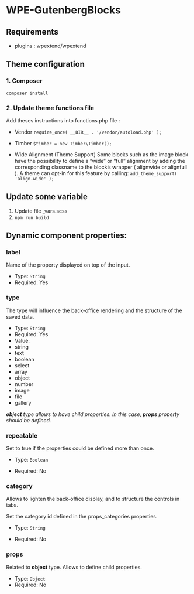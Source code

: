 # WPE-GutenbergBlocks

## Requirements
- plugins : wpextend/wpextend

## Theme configuration
### 1. Composer
```composer install```

### 2. Update theme functions file
Add theses instructions into functions.php file :
- Vendor
```require_once( __DIR__ . '/vendor/autoload.php' );```

- Timber
```$timber = new Timber\Timber();```

- Wide Alignment (Theme Support)
Some blocks such as the image block have the possibility to define a “wide” or “full” alignment by adding the corresponding classname to the block’s wrapper ( alignwide or alignfull ).
A theme can opt-in for this feature by calling:
```add_theme_support( 'align-wide' );```


## Update some variable

1. Update file _vars.scss
2.  ```npm run build```


## Dynamic component properties:

### label

Name of the property displayed on top of the input.
- Type: `String`
- Required: Yes

### type
The type will influence the back-office rendering and the structure of the saved data.

- Type: `String`
- Required: Yes
- Value:
- string
- text
- boolean
- select
- array
- object
- number
- image
- file
- gallery

*__object__ type allows to have child properties.*
*In this case, __props__ property should be defined.*

### repeatable
Set to true if the properties could be defined more than once.
- Type: `Boolean`

- Required: No

  

### category

  

Allows to lighten the back-office display, and to structure the controls in tabs.

Set the category id defined in the props_categories properties.

  

- Type: `String`

- Required: No

  

### props

Related to __object__ type. Allows to define child properties.

- Type: `Object`
- Required: No